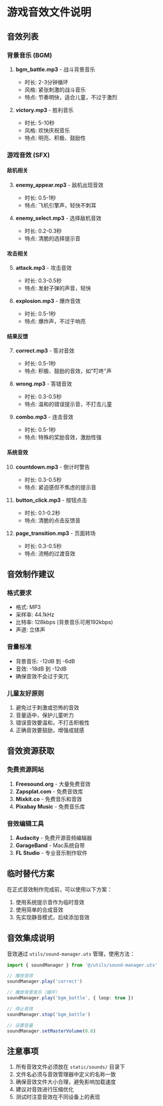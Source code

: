 # 游戏音效文件说明

## 音效列表

### 背景音乐 (BGM)
1. **bgm_battle.mp3** - 战斗背景音乐
   - 时长: 2-3分钟循环
   - 风格: 紧张刺激的战斗音乐
   - 特点: 节奏明快，适合儿童，不过于激烈

2. **victory.mp3** - 胜利音乐
   - 时长: 5-10秒
   - 风格: 欢快庆祝音乐
   - 特点: 明亮、积极、鼓励性

### 游戏音效 (SFX)

#### 敌机相关
3. **enemy_appear.mp3** - 敌机出现音效
   - 时长: 0.5-1秒
   - 特点: 飞机引擎声，轻快不刺耳

4. **enemy_select.mp3** - 选择敌机音效
   - 时长: 0.2-0.3秒
   - 特点: 清脆的选择提示音

#### 攻击相关
5. **attack.mp3** - 攻击音效
   - 时长: 0.3-0.5秒
   - 特点: 发射子弹的声音，轻快

6. **explosion.mp3** - 爆炸音效
   - 时长: 0.5-1秒
   - 特点: 爆炸声，不过于响亮

#### 结果反馈
7. **correct.mp3** - 答对音效
   - 时长: 0.5-1秒
   - 特点: 积极、鼓励的音效，如"叮咚"声

8. **wrong.mp3** - 答错音效
   - 时长: 0.3-0.5秒
   - 特点: 温和的错误提示音，不打击儿童

9. **combo.mp3** - 连击音效
   - 时长: 0.5-1秒
   - 特点: 特殊的奖励音效，激励性强

#### 系统音效
10. **countdown.mp3** - 倒计时警告
    - 时长: 0.3-0.5秒
    - 特点: 紧迫感但不焦虑的提示音

11. **button_click.mp3** - 按钮点击
    - 时长: 0.1-0.2秒
    - 特点: 清脆的点击反馈音

12. **page_transition.mp3** - 页面转场
    - 时长: 0.3-0.5秒
    - 特点: 流畅的过渡音效

## 音效制作建议

### 格式要求
- 格式: MP3
- 采样率: 44.1kHz
- 比特率: 128kbps (背景音乐可用192kbps)
- 声道: 立体声

### 音量标准
- 背景音乐: -12dB 到 -6dB
- 音效: -18dB 到 -12dB
- 确保音效不会过于突兀

### 儿童友好原则
1. 避免过于刺激或恐怖的音效
2. 音量适中，保护儿童听力
3. 错误音效要温和，不打击积极性
4. 正确音效要鼓励，增强成就感

## 音效资源获取

### 免费资源网站
1. **Freesound.org** - 大量免费音效
2. **Zapsplat.com** - 免费音效库
3. **Mixkit.co** - 免费音乐和音效
4. **Pixabay Music** - 免费音乐库

### 音效编辑工具
1. **Audacity** - 免费开源音频编辑器
2. **GarageBand** - Mac系统自带
3. **FL Studio** - 专业音乐制作软件

## 临时替代方案

在正式音效制作完成前，可以使用以下方案：
1. 使用系统提示音作为临时音效
2. 使用简单的合成音效
3. 先实现静音模式，后续添加音效

## 音效集成说明

音效通过 `utils/sound-manager.uts` 管理，使用方法：

```typescript
import { soundManager } from '@/utils/sound-manager.uts'

// 播放音效
soundManager.play('correct')

// 播放背景音乐（循环）
soundManager.play('bgm_battle', { loop: true })

// 停止音效
soundManager.stop('bgm_battle')

// 设置音量
soundManager.setMasterVolume(0.8)
```

## 注意事项

1. 所有音效文件必须放在 `static/sounds/` 目录下
2. 文件名必须与音效管理器中定义的名称一致
3. 确保音效文件大小合理，避免影响加载速度
4. 建议对音效进行压缩优化
5. 测试时注意音效在不同设备上的表现

